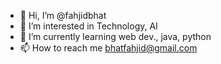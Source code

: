- 👋 Hi, I’m @fahjidbhat
- 👀 I’m interested in Technology, AI
- 🌱 I’m currently learning web dev., java, python
- 📫 How to reach me bhatfahjid@gmail.com

<!---
fahjidbhat/fahjidbhat is a ✨ special ✨ repository because its `README.md` (this file) appears on your GitHub profile.
You can click the Preview link to take a look at your changes.
--->
